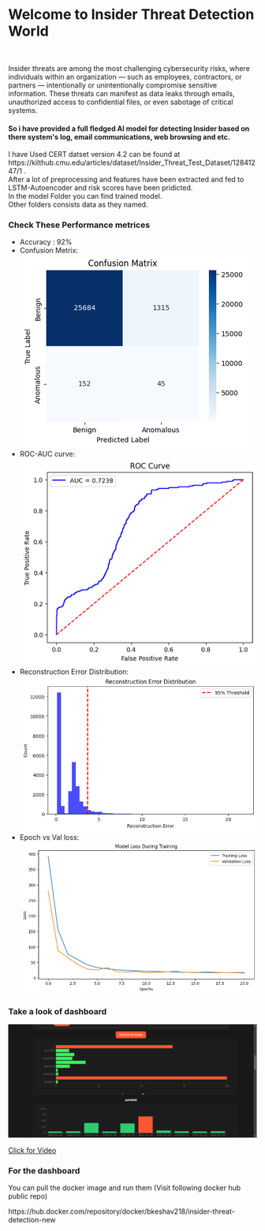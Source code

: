 <h1>Welcome to Insider Threat Detection World</h1>
<br>
<p>Insider threats are among the most challenging cybersecurity risks, where individuals within an
organization — such as employees, contractors, or partners — intentionally or unintentionally
compromise sensitive information. These threats can manifest as data leaks through emails,
unauthorized access to confidential files, or even sabotage of critical systems.
</p>

<h4>So i have provided a full fledged AI model for detecting Insider based on there system's log, email communications, web browsing and etc.</h4>
<p>I have Used CERT datset version 4.2 can be found at https://kilthub.cmu.edu/articles/dataset/Insider_Threat_Test_Dataset/12841247/1 .<br>After a lot of preprocessing and 
features have been extracted and fed to LSTM-Autoencoder and risk scores have been pridicted.<br>In the model Folder you can find trained model.<br>Other folders consists data as they named.<br>
</p>
<h3>Check These Performance metrices</h3>
<ul>
  <li>Accuracy : 92%<br></li>
  <li>Confusion Metrix:</li>
  <img src="./preprocessing and feature extraction/performance metrices/output3.png">
  <li>ROC-AUC curve: </li>
  <img src="./output4.png">
  <li>Reconstruction Error Distribution: </li>
  <img src="./preprocessing and feature extraction/performance metrices/output2.png">
  <li>Epoch vs Val loss: </li>
  <img src="./preprocessing and feature extraction/performance metrices/output.png"> 
</ul>

<h3>Take a look of dashboard</h3>
<a href="https://youtu.be/6VqIfOs4PuI"><img src="preprocessing and feature extraction/performance metrices/Screenshot 2025-02-26 155322.png"><p>Click for Video</p></a>

<h3>For the dashboard </h3>
<p>You can pull the docker image and run them (Visit following docker hub public repo)<br></p>
<p>https://hub.docker.com/repository/docker/bkeshav218/insider-threat-detection-new<br></p>

